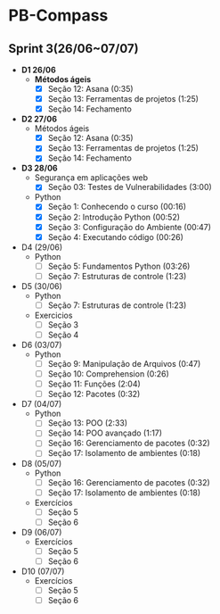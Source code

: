 # PB-Compass

## **Sprint 3(26/06~07/07)**

- **D1 26/06**
    - **Métodos ágeis**
        - [x]  Seção 12: Asana (0:35)
        - [x]  Seção 13: Ferramentas de projetos (1:25)
        - [x]  Seção 14:  Fechamento
- **D2 27/06**
    - Métodos ágeis
        - [x]  Seção 12: Asana (0:35)
        - [x]  Seção 13: Ferramentas de projetos (1:25)
        - [x]  Seção 14:  Fechamento
- **D3 28/06**
    - Segurança em aplicações web
        - [x]  Seção 03: Testes de Vulnerabilidades (3:00)
    - Python
        - [x]  Seção 1: Conhecendo o curso (00:16)
        - [x]  Seção 2: Introdução Python (00:52)
        - [x]  Seção 3: Configuração do Ambiente (00:47)
        - [x]  Seção 4: Executando código (00:26)
- D4 (29/06)
    - Python
        - [ ]  Seção 5: Fundamentos Python (03:26)
        - [ ]  Seção 7: Estruturas de controle (1:23)
- D5 (30/06)
    - Python
        - [ ]  Seção 7: Estruturas de controle (1:23)
    - Exercicios
        - [ ]  Seção 3
        - [ ]  Seção 4
- D6 (03/07)
    - Python
        - [ ]  Seção 9: Manipulação de Arquivos (0:47)
        - [ ]  Seção 10: Comprehension (0:26)
        - [ ]  Seção 11: Funções (2:04)
        - [ ]  Seção 12: Pacotes (0:32)
- D7 (04/07)
    - Python
        - [ ]  Seção 13: POO (2:33)
        - [ ]  Seção 14: POO avançado (1:17)
        - [ ]  Seção 16: Gerenciamento de pacotes (0:32)
        - [ ]  Seção 17: Isolamento de ambientes (0:18)
- D8 (05/07)
    - Python
        - [ ]  Seção 16: Gerenciamento de pacotes (0:32)
        - [ ]  Seção 17: Isolamento de ambientes (0:18)
    - Exercícios
        - [ ]  Seção 5
        - [ ]  Seção 6
- D9 (06/07)
    - Exercícios
        - [ ]  Seção 5
        - [ ]  Seção 6
- D10 (07/07)
    - Exercícios
        - [ ]  Seção 5
        - [ ]  Seção 6